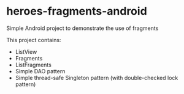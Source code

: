# heroes-fragments-android
Simple Android project to demonstrate the use of fragments

This project contains:

* ListView
* Fragments
* ListFragments
* Simple DAO pattern
* Simple thread-safe Singleton pattern (with double-checked lock pattern)
